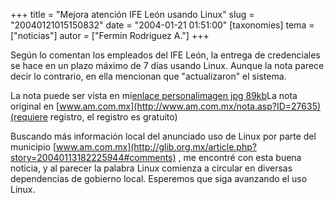 +++
title = "Mejora atención IFE León usando Linux"
slug = "20040121015150832"
date = "2004-01-21 01:51:00"
[taxonomies]
tema = ["noticias"]
autor = ["Fermin Rodriguez A."]
+++

Según lo comentan los empleados del IFE León, la entrega de credenciales
se hace en un plazo máximo de 7 días usando Linux. Aunque la nota parece
decir lo contrario, en ella mencionan que "actualizaron" el sistema.

<!-- more -->
La nota puede ser vista en mi[enlace
personal](http://www.geocities.com/ferrod11/nota20ene04.html)[imagen jpg
89kb](http://www.geocities.com/ferrod11/periodicoam20ene04.jpg)La nota
original en
[www.am.com.mx](http://www.am.com.mx/nota.asp?ID=27635)(requiere
registro, el registro es gratuito)

Buscando más información local del anunciado uso de Linux por parte del
municipio
[www.am.com.mx](http://glib.org.mx/article.php?story=20040113182225944#comments)
, me encontré con esta buena noticia, y al parecer la palabra Linux
comienza a circular en diversas dependencias de gobierno local.
Esperemos que siga avanzando el uso Linux.

